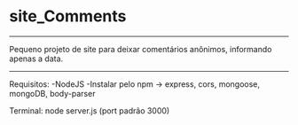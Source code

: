 # site_Comments
---
Pequeno projeto de site para deixar comentários anônimos, informando apenas a data.

---

Requisitos:
-NodeJS
-Instalar pelo npm -> express, cors, mongoose, mongoDB, body-parser

Terminal: node server.js
(port padrão 3000)
